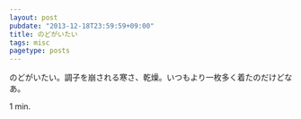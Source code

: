 ```yaml
---
layout: post
pubdate: "2013-12-18T23:59:59+09:00"
title: のどがいたい
tags: misc
pagetype: posts
---
```

のどがいたい。調子を崩される寒さ、乾燥。いつもより一枚多く着たのだけどなあ。

1 min.
